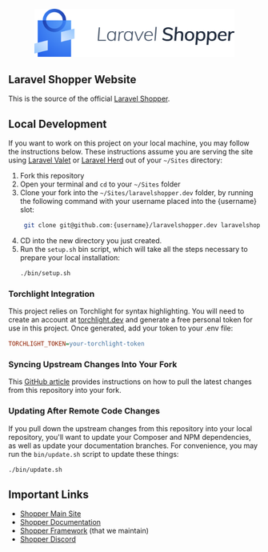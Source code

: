<p align="center"><img src="https://github.com/shopperlabs/art/blob/main/logo.svg" width="400" alt="Laravel Shopper Logo" /></p>

## Laravel Shopper Website

This is the source of the official [Laravel Shopper][site].

## Local Development

If you want to work on this project on your local machine, you may follow the instructions below. 
These instructions assume you are serving the site using [Laravel Valet](https://laravel.com/docs/valet) or [Laravel Herd](https://herd.laravel.com/) out of your `~/Sites` directory:

1. Fork this repository
2. Open your terminal and `cd` to your `~/Sites` folder
3. Clone your fork into the `~/Sites/laravelshopper.dev` folder, by running the following command with your username placed into the {username} slot:
   ```bash
    git clone git@github.com:{username}/laravelshopper.dev laravelshopper.dev
    ```
4. CD into the new directory you just created.
5. Run the `setup.sh` bin script, which will take all the steps necessary to prepare your local installation:
    ```bash
    ./bin/setup.sh
    ```

### Torchlight Integration

This project relies on Torchlight for syntax highlighting. You will need to create an account at [torchlight.dev](https://torchlight.dev/) and generate a free personal token for use in this project. Once generated, add your token to your .env file:

```ini
TORCHLIGHT_TOKEN=your-torchlight-token
```

### Syncing Upstream Changes Into Your Fork

This [GitHub article](https://help.github.com/en/articles/syncing-a-fork) provides instructions on how to pull the latest changes from this repository into your fork.

### Updating After Remote Code Changes

If you pull down the upstream changes from this repository into your local repository, you'll want to update your Composer and NPM dependencies, as well as update your documentation branches. For convenience, you may run the `bin/update.sh` script to update these things:

```bash
./bin/update.sh
```

## Important Links

- [Shopper Main Site][site]
- [Shopper Documentation][docs]
- [Shopper Framework][app-repo] (that we maintain)
- [Shopper Discord][discord]

[site]: https://laravelshopper.dev
[docs]: https://laravelshopper.dev/docs
[discord]: https://laravelshopper.dev/discord
[contribution]: https://github.com/shopperlabs/shopper/blob/main/CONTRIBUTING.md
[app-repo]: https://github.com/shopperlabs/shopper
